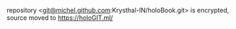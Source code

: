 repository <git@michel.github.com:Krysthal-IN/holoBook.git> is encrypted, source moved to <https://holoGIT.ml/>
